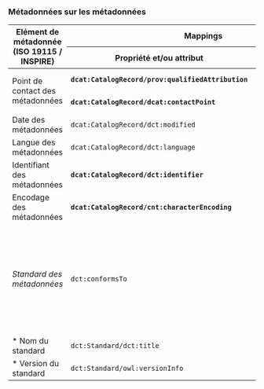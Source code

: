 <h3><a name="md-on-md">Métadonnées sur les métadonnées</a></h3>

<table>
  <thead>
    <tr>
      <th colspan="2" rowspan="2">Elément de métadonnée (ISO 19115 / INSPIRE)</th>
      <th colspan="2">Mappings</th>
      <th rowspan="2">Statut</th>
      <th rowspan="2">Commentaire</th>
    </tr>
    <tr>
      <th>Propriété et/ou attribut</th>
      <th>Valeurs</th>
    </tr>
  </thead>
  <tbody>
    <tr>
      <td colspan="2" rowspan="2">Point de contact des métadonnées</td>
      <td><strong><code>dcat:CatalogRecord/prov:qualifiedAttribution</code></strong></td>
      <td><strong><code>prov:Attribution</code></strong></td>
      <td><em>testing</em></td>
      <td>Profil étendu uniquement</td>
    </tr>
    <tr>
      <td><strong><code>dcat:CatalogRecord/dcat:contactPoint</code></strong></td>
      <td><strong><code>vcard:Kind</code></strong></td>
      <td><em>testing</em></td>
      <td>Profil étendu uniquement</td>
    </tr>
    <tr>
      <td colspan="2">Date des métadonnées</td>
      <td><code>dcat:CatalogRecord/dct:modified</code></td>
      <td><code>xsd:date</code></td>
      <td><em>testing</em></td>
      <td></td>
    </tr>
    <tr>
      <td colspan="2">Langue des métadonnées</td>
      <td><code>dcat:CatalogRecord/dct:language</code></td>
      <td><code>dct:LinguisticSystem</code></td>
      <td>stable</td>
      <td></td>
    </tr>
    <tr>
      <td colspan="2">Identifiant des métadonnées</td>
      <td><strong><code>dcat:CatalogRecord/dct:identifier</code></strong></td>
      <td><strong><code>rdfs:Literal</code></strong></td>
      <td>stable</td>
      <td>Profil étendu uniquement</td>
    </tr>
    <tr>
      <td colspan="2">Encodage des métadonnées</td>
      <td><strong><code>dcat:CatalogRecord/cnt:characterEncoding</code></strong></td>
      <td><strong><code>rdfs:Literal</code></strong></td>
      <td>stable</td>
      <td>Profil étendu uniquement</td>
    </tr>
    <tr>
      <td colspan="2"><em>Standard des métadonnées</em></td>
      <td><code>dct:conformsTo</code></td>
      <td><code>dct:Standard</code></td>
      <td>stable</td>
      <td>Le standard de métadonnées est modélisé avec <code>dct:Standard</code>, et est décrit par un titre et une version (cf. ci-dessous)</td>
    </tr>
    <tr>
      <td colspan="2">* Nom du standard</td>
      <td><code>dct:Standard/dct:title</code></td>
      <td><code>rdf:PlainLiteral</code></td>
      <td>stable</td>
      <td></td>
    </tr>
    <tr>
      <td colspan="2">* Version du standard</td>
      <td><code>dct:Standard/owl:versionInfo</code></td>
      <td><code>rdf:PlainLiteral</code></td>
      <td>stable</td>
      <td></td>
    </tr>
  </tbody>
</table>
